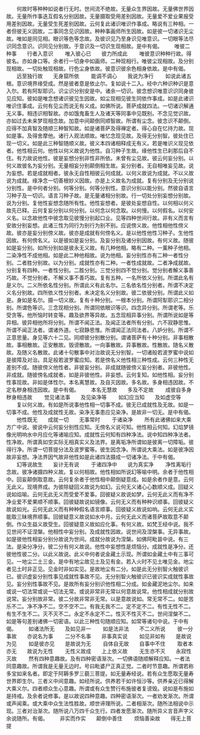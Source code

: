 <!-- { "loadSidebar": true } -->
　　何故时等种种如说者行无时。世间流不绝故。无量众生界因故。无量佛世界因故。无量所作事迭互假名分别因故。无量摄取受用差别因故。无量爱不爱业果报受用差别因故。无量受生死差别因故。云何复此诸识唯识作事成。略说有三种相。一者但彼无义因故。二事同念见识因故。种种事画师所生因故。如是彼一切诸识无尘故。唯如是同见相。眼识等色等念故。及彼识见乃至身识见唯意识。一切眼等法尽识同念意识。识同见分别故。于意识及一切识生现相故。是中有偈。
　　唯彼二种事　　行者入意识
　　唯入彼心已　　彼力所成此
　　唯彼意识种种行故。得彼名。亦如身口等。余者行一切身中如画师。二种现相行。唯彼尘现相故。及分别现相故。一切处触现相故。行色尘身依故。彼意识彼余色相身依故。是中有偈。
　　远至独行故　　无身窟所依
　　能调不调心　　我说为净行
　　如说此诸五根。意识境界缘受成。然是彼者意是依止尔。复如说十二入。经中六种识种识是意入尔。若有阿犁耶识。识尘识分别安是中。诸余一切识。彼念想识唯意识识同身彼见应知。彼如是唯念想诸识彼见生因故。如尘现相见彼生同依作事成。如是此诸识唯识住事成。云何有见尘而说无有义成。如佛所说。菩萨成就四法。一切诸识解通无义事。相违识相智故。亦如饿鬼畜生人及诸天等同事中见既别。不念见觉识故。亦如过去未来梦现相念故。加意中间颠倒同顺智故。所谓有尘念。彼念识不颠倒。应得不加真智及随顺三种智知故。如是诸菩萨及得禅定者。得心自在忆持力故。现如是事。及得舍摩他。诸行人观法顺故。唯忆念现见故。及得无分别智。彼处住已现一切义。如是此三种智随顺义故。彼义本四诸相释成无有义。若是唯识义现见依者。他性相云何。他性以何义故说为他性。自习种子生故。缘他性生已刹那后自不住。有力故说他性。彼是妄想分别非性非所依。未曾有尘见故。彼云何妄分别。以何义故彼名为妄分别。无量相妄分别颠倒相生故。妄分别者。无自相唯妄见故。说为妄想。若是成就相者。彼永无自性相彼云何成就。以何义故说为成就。不以义故说为成就。缘净念一切善根妙义因故。亦是上义故名为成就。复有分别及无分别说分别性。是中何者分别。何等分别。何等分别性。意识分别以能分别。然彼自语言习种子及一切识。语言习种子故。是无量诸相分别故。行一切处分别妄想分别故。说为分别。复他性妄想念随所有性。他性妄想者。是彼处妄想自性。以何相以何义故先已释。云何复妄分别以何分别。以何念以何念取。以何慢。以何假名。以何安义名。以念故他性中彼念取见彼慢分别起口业。见等四种世间行故。非有义而言有安故分别妄想。此诸三性为同行为别行为别不别。应说傍义故。他性相他性傍义故。彼亦是妄分别傍义故。彼亦是成就有何傍名义。是以他性他性习种子。生他性因故。有何傍名义。以是彼如是妄分别。及妄分别及诸分别因故。有何义故。随彼如是妄分别。如所分别如是彼永无义故。有几种他相。略有二种。一薰种子他相。二染净性不成他相。如是此二种他相故。说为他相。妄分别性亦有二种一者性分别。二者胜分别故。以为分别。成就性亦有二种。一者性成就故。二者净成就故。分别复有四种。一者性分别。二胜分别。三觉分别四不觉分别。觉分别者解义事善巧故。不觉分别者。不解义事不善巧故。复有五种。一名所依义分别。所谓此名有是义尔。二义所依名性分别。所谓此义有此名尔。三名依名性分别者。所谓不决定义名分别故。四所依义性分别者。未决定名义分别故。彼二依彼分别。所谓此义如是。身如是名尔。摄一切义故。复有十种分别。一根本分别。所谓阿犁耶识二相分别。所谓色等识。三念现相分别。所谓同依眼识等识。四念异分别。所谓老等。乐受贪等。他所恼时转变等。趣及欲界等异故。五念现相异事分别。所谓所说如是等异相。彼异相他所将分别。所谓不闻正法。及闻正法者所有分别。六不寂静思惟。所谓不闻正法者。谓诸外道。七寂静思惟。所谓闻正法同法者。八妒分别。所谓不正意思量。身见等六十二见。同顺彼分别散分别。谓诸菩萨有十种分别。非事相散故。事相散故。正安散故。毁谤散故。一向事散故。异事散故。性散故。随名义散故。及随义名散故。此诸十句散事中对治故说无分别智。一切诸般若波罗蜜中说如是彼障及对治。具足般若波罗蜜应知。若是傍名义他性相三种性成。云何三种性无差别不成。随彼傍义他性者。非彼妄分别。非成就随彼傍义妄分别者。非彼他性。非成就。随彼傍名成就者。如是非彼他性。非妄想。云何复知。如他性相。妄分别性事现故。非如是体性尔。本名离慧故。及自灭因故。多名故。多身相违因故。不定名秽身相违因故。是中有偈。
　　本名无慧故　　多及不定故
　　成彼自多身　　秽身相违故
　　觉见诸法事　　及见染净等
　　如幻应当知　　及如虚空等
　　复以何义故。有如是所说事他性相一切事不成。彼无已成就性及无故。如是一切事不成。他性及成就性无故。染净无事患应见染净。是故非一切无。是中有偈。
　　他性既无　　成就一切　　无事常时
　　于诸染净
　　所有此诸佛如来大乘方广中说。彼说中云何妄分别性应知。无傍名义说可知。他性相云何知。幻焰梦镜像光明响水中月应化等诸喻应知。成就性云何知有四种净法。说中知四种净法者。性净故。所谓真如空实际无相真实义及法界。是离垢净所谓如是彼离一切障垢。彼得行净。所谓一切菩提分法及波罗蜜等。彼生因念净。所谓说大乘法。如是彼净因故非妄想。净法界因气故非他性如是此诸四法摄成一切诸净法。于中有偈。
　　幻等说故生　　妄计无有说
　　于诸四净中　　说为真实净
　　净性离垢行念故。彼净诸摄四种义故。复以何相故。他性相如所说幻等喻中明。余者于他性相中。回妄颠倒取意故。云何复余者于他性相中颠倒疑意成。如是余者作是意。云何无此义。现境界成。为彼除疑回义故说为如幻。云何无义诸心心数顺义成。回疑义说如焰喻。云何无此无义而受爱不爱事。回彼疑义故说如梦。云何无此义而有净不净业爱不爱果顺不顺事。回彼疑故说如镜像。云何无义而有种种识顺事。回彼疑义故说如光。云何无此义而有种种假名语言顺事。回彼疑义故说如响。云何无此义实能取三昧境界顺事。回彼疑意义故说如水中月。云何无此义而诸菩萨故取意不颠倒。作众生益义故受生。回彼疑意义故如应化事。有何义故。如梵王经中说。我不见世间不证涅槃。他相性中妄分别。及成就性因故。说世间及涅槃事。无异事故。如是彼他性相妄分别分故说为世间。成就分故说为涅槃。如佛阿毗昙中说。有三法。是染分净分。彼二分有何义故说。他性中妄想性是烦恼分。成就性是净分。还彼他性彼二分。以此义故说。此义中何者说金藏土示现。所谓如金藏土中有三事可见。一地尘二土三金。是中有地尘故见土及见有金。若入火时不见土唯见金。地尘者见土时非正见。见金时非如实见。是故地尘有二分。如是此无分别智火触彼识已。彼识虚妄分别性事见成就性事故不见。无分别智火触彼识已彼识实成就性事故见。妄分别性事故不见。是故所有妄分别识他性相二分成。如金藏泥地尘尔。如来或说一切法常或说一切法无常。或说非常非无常以何意故说常。他性相成就分别故说常。妄分别故非常。彼二分故非常非无常。以是意故说如。常无常不二。如是苦乐不二。净不净不二。空不空不二。有我无我不二。定不定不二。有性无性不二。有生不生不二。灭不灭不二。永定不永定不二。性灭不性灭不二。世间涅槃不二。如是等句差别诸佛一切密语。以此三种性句随顺应知。如常等诸句中说。于中有偈。
　　如诸法所无　　及如见非一
　　如是法非法　　不二义所说
　　彼一分事故　　亦说名为事
　　二分不名事　　非事真实说
　　如见非如有　　是故说为见
　　如是彼亦见　　是故说为无
　　自体自无故　　自事中不住
　　取者本亦无　　故说为无性
　　无性义故成　　上上依义故
　　无生亦不灭　　永寂性灭故
　　然有四种意趣故。及有四种密语渐次。一切佛语随顺解释应知。一者法同意趣故。所谓我是无量无边时。号曰毗婆尸正真正觉。二者时节意趣。所谓若称多宝如来名者。即定于阿耨多罗三藐三菩提。如无量寿经说。若有众生愿取无量寿世界即生尔。三者义中间意趣。如经所说。供养若干如许恒沙等。供养亲近已得解大乘义尔。四者顺众生心意趣。所谓或有众生赞行布施彼者复谤毁。说如是布施如是持戒。及余者说修事。是以故说四种意趣。四种密语渐次。一者劝发渐次。所谓或声闻乘。或大乘中众生法性胜故。顺世谛理所说。二者相渐次。随所法相说中示现。三者对治渐次。随所说八万四千众生行。四者发愿渐次。随所异义言音声字义余说随所。有偈。
　　非实而作实　　颠倒中善住
　　烦恼善染故　　得无上菩提
